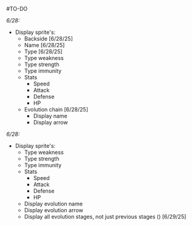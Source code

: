 #TO-DO

*6/28:*
 - Display sprite's:
   - Backside [6/28/25]
   - Name [6/28/25]
   - Type [6/28/25]
   - Type weakness
   - Type strength
   - Type immunity
   - Stats
     - Speed
     - Attack
     - Defense
     - HP
   - Evolution chain [6/28/25]
     - Display name
     - Display arrow

*6/28:*
- Display sprite's:
   - Type weakness
   - Type strength
   - Type immunity
   - Stats
     - Speed
     - Attack
     - Defense
     - HP
   - Display evolution name
   - Display evolution arrow
   - Display all evolution stages, not just previous stages () [6/29/25]
   